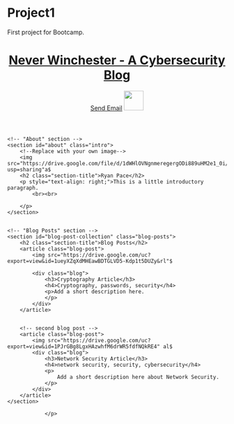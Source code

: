 # Project1
First project for Bootcamp.
<!DOCTYPE html>
<html lang="en">

<head>
    <meta charset="UTF-8" />
    <title>My Blog</title>
    <link rel="stylesheet" href="./assets/css/style.css" />
</head>

<body>
    <!-- navigation -->
    <header>
        <h1>
            <a href="/">
                Never Winchester - A Cybersecurity Blog
            </a>
        </h1>
        <a href="mailto:pace.ryan.lee@gmail.com" class="button">Send Email</a>
        <a href="https://www.linkedin.com/in/ryan-pace-011474263/" class="linkedin"><img
                src="https://drive.google.com/uc?export=view&id=14GW-oOoadlMxUGs5FvKkgGkrihtkFyUh" alt$
                height="45px"></a>
    </header>


    <!-- "About" section -->
    <section id="about" class="intro">
        <!--Replace with your own image-->
        <img src="https://drive.google.com/file/d/1dWHlOVNgnmeregergODi889uHM2e1_0i/view?usp=sharing"a$
        <h2 class="section-title">Ryan Pace</h2>
        <p style="text-align: right;">This is a little introductory paragraph.
            <br><br>

        </p>
    </section>


    <!-- "Blog Posts" section -->
    <section id="blog-post-collection" class="blog-posts">
        <h2 class="section-title">Blog Posts</h2>
        <article class="blog-post">
            <img src="https://drive.google.com/uc?export=view&id=1ueyXZqXdMHEawBDTGLVD5-Kdp1t5DUZy&rl"$

            <div class="blog">
                <h3>Cryptography Article</h3>
                <h4>Cryptography, passwords, security</h4>
                <p>Add a short description here.
                </p>
            </div>
        </article>


        <!-- second blog post -->
        <article class="blog-post">
            <img src="https://drive.google.com/uc?export=view&id=1PJrGBg8LgxHAzwhfM6drWR5fdfNQkRE4" al$
            <div class="blog">
                <h3>Network Security Article</h3>
                <h4>network security, security, cybersecurity</h4>
                <p>
                    Add a short description here about Network Security.
                </p>
            </div>
        </article>
    </section>
</body>

</html>
                
                </p>
